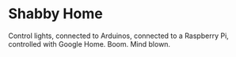 # Shabby Home
Control lights, connected to Arduinos, connected to a Raspberry Pi, controlled with Google Home. Boom. Mind blown.